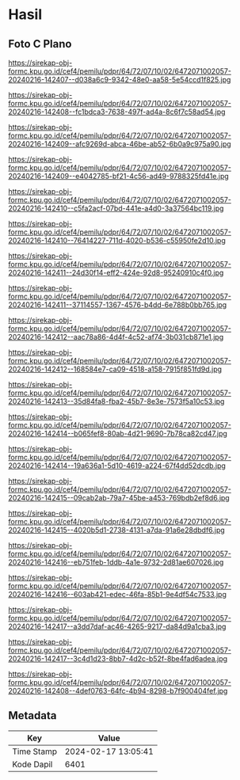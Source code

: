 # Hasil

## Foto C Plano

https://sirekap-obj-formc.kpu.go.id/cef4/pemilu/pdpr/64/72/07/10/02/6472071002057-20240216-142407--d038a6c9-9342-48e0-aa58-5e54ccd1f825.jpg

https://sirekap-obj-formc.kpu.go.id/cef4/pemilu/pdpr/64/72/07/10/02/6472071002057-20240216-142408--fc1bdca3-7638-497f-ad4a-8c6f7c58ad54.jpg

https://sirekap-obj-formc.kpu.go.id/cef4/pemilu/pdpr/64/72/07/10/02/6472071002057-20240216-142409--afc9269d-abca-46be-ab52-6b0a9c975a90.jpg

https://sirekap-obj-formc.kpu.go.id/cef4/pemilu/pdpr/64/72/07/10/02/6472071002057-20240216-142409--e4042785-bf21-4c56-ad49-9788325fd41e.jpg

https://sirekap-obj-formc.kpu.go.id/cef4/pemilu/pdpr/64/72/07/10/02/6472071002057-20240216-142410--c5fa2acf-07bd-441e-a4d0-3a37564bc119.jpg

https://sirekap-obj-formc.kpu.go.id/cef4/pemilu/pdpr/64/72/07/10/02/6472071002057-20240216-142410--76414227-711d-4020-b536-c55950fe2d10.jpg

https://sirekap-obj-formc.kpu.go.id/cef4/pemilu/pdpr/64/72/07/10/02/6472071002057-20240216-142411--24d30f14-eff2-424e-92d8-95240910c4f0.jpg

https://sirekap-obj-formc.kpu.go.id/cef4/pemilu/pdpr/64/72/07/10/02/6472071002057-20240216-142411--37114557-1367-4576-b4dd-6e788b0bb765.jpg

https://sirekap-obj-formc.kpu.go.id/cef4/pemilu/pdpr/64/72/07/10/02/6472071002057-20240216-142412--aac78a86-4d4f-4c52-af74-3b031cb871e1.jpg

https://sirekap-obj-formc.kpu.go.id/cef4/pemilu/pdpr/64/72/07/10/02/6472071002057-20240216-142412--168584e7-ca09-4518-a158-7915f851fd9d.jpg

https://sirekap-obj-formc.kpu.go.id/cef4/pemilu/pdpr/64/72/07/10/02/6472071002057-20240216-142413--35d84fa8-fba2-45b7-8e3e-7573f5a10c53.jpg

https://sirekap-obj-formc.kpu.go.id/cef4/pemilu/pdpr/64/72/07/10/02/6472071002057-20240216-142414--b065fef8-80ab-4d21-9690-7b78ca82cd47.jpg

https://sirekap-obj-formc.kpu.go.id/cef4/pemilu/pdpr/64/72/07/10/02/6472071002057-20240216-142414--19a636a1-5d10-4619-a224-67f4dd52dcdb.jpg

https://sirekap-obj-formc.kpu.go.id/cef4/pemilu/pdpr/64/72/07/10/02/6472071002057-20240216-142415--09cab2ab-79a7-45be-a453-769bdb2ef8d6.jpg

https://sirekap-obj-formc.kpu.go.id/cef4/pemilu/pdpr/64/72/07/10/02/6472071002057-20240216-142415--4020b5d1-2738-4131-a7da-91a6e28dbdf6.jpg

https://sirekap-obj-formc.kpu.go.id/cef4/pemilu/pdpr/64/72/07/10/02/6472071002057-20240216-142416--eb751feb-1ddb-4a1e-9732-2d81ae607026.jpg

https://sirekap-obj-formc.kpu.go.id/cef4/pemilu/pdpr/64/72/07/10/02/6472071002057-20240216-142416--603ab421-edec-46fa-85b1-9e4df54c7533.jpg

https://sirekap-obj-formc.kpu.go.id/cef4/pemilu/pdpr/64/72/07/10/02/6472071002057-20240216-142417--a3dd7daf-ac46-4265-9217-da84d9a1cba3.jpg

https://sirekap-obj-formc.kpu.go.id/cef4/pemilu/pdpr/64/72/07/10/02/6472071002057-20240216-142417--3c4d1d23-8bb7-4d2c-b52f-8be4fad6adea.jpg

https://sirekap-obj-formc.kpu.go.id/cef4/pemilu/pdpr/64/72/07/10/02/6472071002057-20240216-142408--4def0763-64fc-4b94-8298-b7f900404fef.jpg


## Metadata

| Key        | Value               |
| ---------- | ------------------- |
| Time Stamp | 2024-02-17 13:05:41 |
| Kode Dapil | 6401                |



